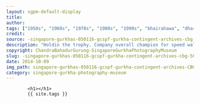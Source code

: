 ```yaml
---
layout: sgpm-default-display
title: 
author: 
tags: ["1950s", "1960s", "1970s", "1980s", "1990s", "bhairahawa", "dharan", "gurkhas", "kathmandu", "nepal", "pokhara", "singapore", "singapore gurkha archive", "singapore gurkha old photographs", "singapore gurkha photography museum", "singapore gurkhas"]
credit: 
source: -singapore-gurkhas-050116-gcspf-gurkha-contingent-archives-cbg-50
description: "Holdin the trophy. Company overall champion for speed walking at Police Academy, inter police. Date: Mid 1980s. [GC SPF inter-company big walk challegne trophy.]"
copyright: ChandraBahadurGurung-SingaporeGurkhaPhotographyMuseum
slug: -singapore-gurkhas-050116-gcspf-gurkha-contingent-archives-cbg-50
date: 2014-10-09
img_path: singapore-gurkhas-050116-gcspf-gurkha-contingent-archives-CBG-50.jpg
category: singapore-gurkha-photography-museum
---
```

	 		

	 		<h1></h1>
	 		{{ site.tags }}
	 		
